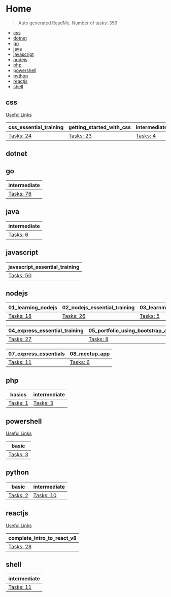 # Home

> Auto generated ReadMe. Number of tasks: 359

- [css](#css)
- [dotnet](#dotnet)
- [go](#go)
- [java](#java)
- [javascript](#javascript)
- [nodejs](#nodejs)
- [php](#php)
- [powershell](#powershell)
- [python](#python)
- [reactjs](#reactjs)
- [shell](#shell)

## css

[Useful Links](./home/css/ReadMe_static.md)

| css_essential_training                       | getting_started_with_css                       | intermediate_html_and_css                      |
|----------------------------------------------|------------------------------------------------|------------------------------------------------|
| [Tasks: 24](home/css/css_essential_training) | [Tasks: 23](home/css/getting_started_with_css) | [Tasks: 4](home/css/intermediate_html_and_css) |

## dotnet


## go

| intermediate                      |
|-----------------------------------|
| [Tasks: 76](home/go/intermediate) |

## java

| intermediate                       |
|------------------------------------|
| [Tasks: 6](home/java/intermediate) |

## javascript

| javascript_essential_training                              |
|------------------------------------------------------------|
| [Tasks: 50](home/javascript/javascript_essential_training) |

## nodejs

| 01_learning_nodejs                          | 02_nodejs_essential_training                          | 03_learning_npm_a_package_manager                         |
|---------------------------------------------|-------------------------------------------------------|-----------------------------------------------------------|
| [Tasks: 18](home/nodejs/01_learning_nodejs) | [Tasks: 26](home/nodejs/02_nodejs_essential_training) | [Tasks: 5](home/nodejs/03_learning_npm_a_package_manager) |

| 04_express_essential_training                          | 05_portfolio_using_bootstrap_and_saas                         | 06_databases_for_nodejs_developers                          |
|--------------------------------------------------------|---------------------------------------------------------------|-------------------------------------------------------------|
| [Tasks: 27](home/nodejs/04_express_essential_training) | [Tasks: 8](home/nodejs/05_portfolio_using_bootstrap_and_saas) | [Tasks: 17](home/nodejs/06_databases_for_nodejs_developers) |

| 07_express_essentials                          | 08_meetup_app                         |
|------------------------------------------------|---------------------------------------|
| [Tasks: 11](home/nodejs/07_express_essentials) | [Tasks: 6](home/nodejs/08_meetup_app) |

## php

| basics                      | intermediate                      |
|-----------------------------|-----------------------------------|
| [Tasks: 1](home/php/basics) | [Tasks: 3](home/php/intermediate) |

## powershell

[Useful Links](./home/powershell/ReadMe_static.md)

| basic                             |
|-----------------------------------|
| [Tasks: 3](home/powershell/basic) |

## python

| basic                         | intermediate                          |
|-------------------------------|---------------------------------------|
| [Tasks: 2](home/python/basic) | [Tasks: 10](home/python/intermediate) |

## reactjs

[Useful Links](./home/reactjs/ReadMe_static.md)

| complete_intro_to_react_v8                           |
|------------------------------------------------------|
| [Tasks: 28](home/reactjs/complete_intro_to_react_v8) |

## shell

| intermediate                         |
|--------------------------------------|
| [Tasks: 11](home/shell/intermediate) |
